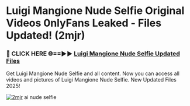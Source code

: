 # Luigi Mangione Nude Selfie Original Videos 0nlyFans Leaked - Files Updated! (2mjr)

<h3>🔴 CLICK HERE 🌐==►► <a href="https://tinyurl.com/yc6ubb5a" rel="nofollow">Luigi Mangione Nude Selfie Updated Files</a></h3>

Get Luigi Mangione Nude Selfie and all content. Now you can access all videos and pictures of Luigi Mangione Nude Selfie. New Updated Files 2025!

[![2mjr](https://i.imgur.com/7eu0CRL.gif)](https://tinyurl.com/yc6ubb5a)
ai nude selfie
